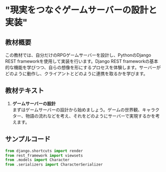 # "現実をつなぐゲームサーバーの設計と実装"

## 教材概要
この教材では、自分だけのRPGゲームサーバーを設計し、PythonのDjango REST frameworkを使用して実装を行います。Django REST frameworkの基本的な機能を学びつつ、自らの想像を形にするプロセスを体験します。サーバーがどのように動作し、クライアントとどのように連携を取るかを学びます。

## 教材テキスト
1. **ゲームサーバーの設計**<br>
まずはゲームサーバーの設計から始めましょう。ゲームの世界観、キャラクター、物語の流れなどを考え、それをどのようにサーバーで実現するかを考えます。

## サンプルコード
```python
from django.shortcuts import render
from rest_framework import viewsets
from .models import Character
from .serializers import CharacterSerializer
